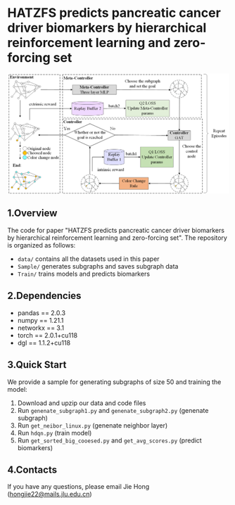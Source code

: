 # HATZFS predicts pancreatic cancer driver biomarkers by hierarchical reinforcement learning and zero-forcing set
![image](https://github.com/HongJieTongXue/HATZFS/blob/master/data/github_img.png)

## 1.Overview
The code for paper "HATZFS predicts pancreatic cancer driver biomarkers by hierarchical reinforcement learning and zero-forcing set". The repository is organized as follows:
* `data/` contains all the datasets used in this paper
* `Sample/` generates subgraphs and saves subgraph data
* `Train/` trains models and predicts biomarkers
## 2.Dependencies
* pandas == 2.0.3
* numpy == 1.21.1
* networkx == 3.1
* torch == 2.0.1+cu118
* dgl == 1.1.2+cu118
## 3.Quick Start
We provide a sample for generating subgraphs of size 50 and training the model:
1. Download and upzip our data and code files
2. Run  `genenate_subgraph1.py` and `genenate_subgraph2.py` (genenate subgraph)
3. Run `get_neibor_linux.py` (genenate neighbor layer)
4. Run `hdqn.py` (train model)
5. Run `get_sorted_big_cooesed.py` and `get_avg_scores.py` (predict biomarkers)

## 4.Contacts
If you have any questions, please email Jie Hong (hongjie22@mails.jlu.edu.cn)
